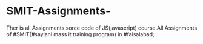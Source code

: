 # SMIT-Assignments-
Ther is all Assignments sorce code of JS(javascript) course.All Assignments of #SMIT(#saylani mass it training program) in #faisalabad;
